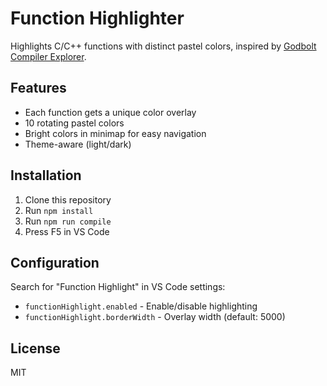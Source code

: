 # Function Highlighter

Highlights C/C++ functions with distinct pastel colors, inspired by [Godbolt Compiler Explorer](https://godbolt.org/).

## Features

- Each function gets a unique color overlay
- 10 rotating pastel colors
- Bright colors in minimap for easy navigation
- Theme-aware (light/dark)

## Installation

1. Clone this repository
2. Run `npm install`
3. Run `npm run compile`
4. Press F5 in VS Code

## Configuration

Search for "Function Highlight" in VS Code settings:

- `functionHighlight.enabled` - Enable/disable highlighting
- `functionHighlight.borderWidth` - Overlay width (default: 5000)

## License

MIT

